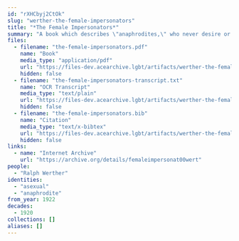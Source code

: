 ```yaml
---
id: "rXHCbyj2CtOk"
slug: "werther-the-female-impersonators"
title: "*The Female Impersonators*"
summary: "A book which describes \"anaphrodites,\" who never desire or pursue marriage, courtship, or sex"
files:
  - filename: "the-female-impersonators.pdf"
    name: "Book"
    media_type: "application/pdf"
    url: "https://files-dev.acearchive.lgbt/artifacts/werther-the-female-impersonators/the-female-impersonators.pdf"
    hidden: false
  - filename: "the-female-impersonators-transcript.txt"
    name: "OCR Transcript"
    media_type: "text/plain"
    url: "https://files-dev.acearchive.lgbt/artifacts/werther-the-female-impersonators/the-female-impersonators-transcript.txt"
    hidden: false
  - filename: "the-female-impersonators.bib"
    name: "Citation"
    media_type: "text/x-bibtex"
    url: "https://files-dev.acearchive.lgbt/artifacts/werther-the-female-impersonators/the-female-impersonators.bib"
    hidden: false
links:
  - name: "Internet Archive"
    url: "https://archive.org/details/femaleimpersonat00wert"
people:
  - "Ralph Werther"
identities:
  - "asexual"
  - "anaphrodite"
from_year: 1922
decades:
  - 1920
collections: []
aliases: []
---
```

